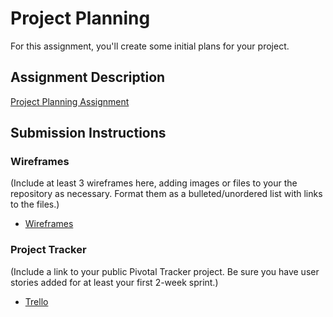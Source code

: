 # Project Planning
For this assignment, you'll create some initial plans for your project.

## Assignment Description
[Project Planning Assignment](https://education.launchcode.org/liftoff/assignments/planning/)

## Submission Instructions

### Wireframes

(Include at least 3 wireframes here, adding images or files to your the repository as necessary. Format them as a bulleted/unordered list with links to the files.)

* [Wireframes](https://drive.google.com/open?id=18FQdTF0F5g0oh4xF3Q5rk3_Lda0BbBQv)

### Project Tracker

(Include a link to your public Pivotal Tracker project. Be sure you have user stories added for at least your first 2-week sprint.)
* [Trello](https://trello.com/b/FM1aU5r8)